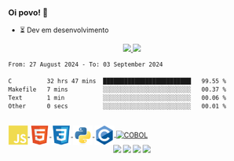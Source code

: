 ### Oi povo! 👋

- ⏳ Dev em desenvolvimento
<!---
- 🔭 I’m currently working on ...
- 🌱 I’m currently learning ...
- 👯 I’m looking to collaborate on ...
- 🤔 I’m looking for help with ...
- 💬 Ask me about ...
- 📫 How to reach me: ...
- 😄 Pronouns: ...
- ⚡ Fun fact: ...
--->

<div align="center">
  <a href="https://www.linkedin.com/in/viniciusslima/" target="_blank" rel="noopener noreferrer">
    <img height="160em" src="https://github-readme-stats.vercel.app/api?username=vinislima&show_icons=true&theme=dracula&include_all_commits=true&count_private=true"/>
    <img height="160em" src="https://github-readme-stats.vercel.app/api/top-langs/?username=vinislima&layout=compact&langs_count=7&theme=dracula"/>
  </a>
</div>
<div height="320em">
<!--START_SECTION:waka-->

```txt
From: 27 August 2024 - To: 03 September 2024

C          32 hrs 47 mins  █████████████████████████   99.55 %
Makefile   7 mins          ░░░░░░░░░░░░░░░░░░░░░░░░░   00.37 %
Text       1 min           ░░░░░░░░░░░░░░░░░░░░░░░░░   00.06 %
Other      0 secs          ░░░░░░░░░░░░░░░░░░░░░░░░░   00.01 %
```

<!--END_SECTION:waka-->
</div>
<div style="display: inline_block"><br>
  <a href="https://developer.mozilla.org/en-US/docs/Web/JavaScript" target="_blank">  
    <img align="center" alt="JavaScript" height="40" width="40" src="https://raw.githubusercontent.com/devicons/devicon/master/icons/javascript/javascript-plain.svg">
  </a>
  <a href="https://developer.mozilla.org/en-US/docs/Glossary/HTML5" target="_blank">
    <img align="center" alt="HTML5" height="40" width="40" src="https://raw.githubusercontent.com/devicons/devicon/master/icons/html5/html5-original.svg">
  </a>
  <a href="https://developer.mozilla.org/en-US/docs/Web/CSS" target="_blank">
    <img align="center" alt="CSS3" height="40" width="40" src="https://raw.githubusercontent.com/devicons/devicon/master/icons/css3/css3-original.svg">
  </a>
  <a href="https://www.python.org" target="_blank">
    <img align="center" alt="Python" height="40" width="40" src="https://raw.githubusercontent.com/devicons/devicon/master/icons/python/python-original.svg">
  </a>
  <a href="https://www.freecodecamp.org/news/what-is-the-c-programming-language-beginner-tutorial/" target="_blank">
    <img align="center" alt="C" height="40" width="40" src="https://raw.githubusercontent.com/devicons/devicon/master/icons/c/c-original.svg">
  </a>
  <a href="https://www.ibm.com/docs/pt-br/i/7.1?topic=languages-cobol" target="_blank">
    <img align="center" alt="COBOL" height="40" width="40" src="https://cdn.icon-icons.com/icons2/2107/PNG/512/file_type_cobol_icon_130684.png">
  </a>
</div>
<div align="center"> 
  <a href="https://instagram.com/vinislima" target="_blank"><img src="https://img.shields.io/badge/-Instagram-%23E4405F?style=for-the-badge&logo=instagram&logoColor=white" target="_blank"></a>
  <a href="https://www.twitch.tv/vinislima" target="_blank"><img src="https://img.shields.io/badge/Twitch-9146FF?style=for-the-badge&logo=twitch&logoColor=white" target="_blank"></a>
  <a href="mailto:vinislima@gmail.com"><img src="https://img.shields.io/badge/-Gmail-%23333?style=for-the-badge&logo=gmail&logoColor=white" target="_blank"></a>
  <a href="https://www.linkedin.com/in/viniciusslima/" target="_blank"><img src="https://img.shields.io/badge/-LinkedIn-%230077B5?style=for-the-badge&logo=linkedin&logoColor=white" target="_blank"></a> 
</div>

